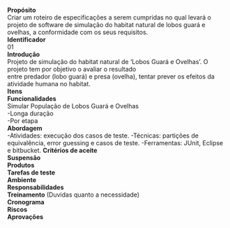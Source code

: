 **Propósito**  
Criar um roteiro de especificações a serem cumpridas no qual levará o projeto de software  de simulação do habitat   natural de lobos guará e ovelhas, a conformidade com os seus requisitos.  
**Identificador**     
01  
**Introdução**  
Projeto de simulação do habitat natural de ‘Lobos Guará e Ovelhas’. O projeto tem por objetivo o avaliar o resultado   
entre predador (lobo guará) e presa (ovelha), tentar prever os efeitos da atividade humana no habitat.  
**Itens**  
**Funcionalidades**   
Simular População de Lobos Guará e Ovelhas   
    -Longa duração  
    -Por etapa  
**Abordagem**  
   -Atividades: execução dos casos de teste.
   -Técnicas: partições de equivalência, error guessing e casos de teste.
   -Ferramentas: JUnit, Eclipse e bitbucket.
**Critérios de aceite**  
**Suspensão**  
**Produtos**  
**Tarefas de teste**  
**Ambiente**  
**Responsabilidades**  
**Treinamento** (Duvidas quanto a necessidade)  
**Cronograma**  
**Riscos**  
**Aprovações**